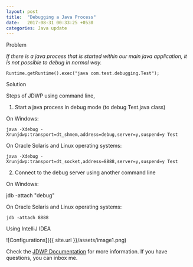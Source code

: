 ```yaml
---
layout: post
title:  "Debugging a Java Process"
date:   2017-08-31 00:33:25 +0530
categories: Java update
---
```

Problem

*If there is a java process that is started within our main java application, it is not possible to
debug in normal way.*


	Runtime.getRuntime().exec("java com.test.debugging.Test");


Solution

Steps of JDWP using command line,
1. Start a java process in debug mode (to debug Test.java class)

On Windows:

	java -Xdebug -Xrunjdwp:transport=dt_shmem,address=debug,server=y,suspend=y Test

On Oracle Solaris and Linux operating systems:

	java -Xdebug -Xrunjdwp:transport=dt_socket,address=8888,server=y,suspend=y Test


2. Connect to the debug server using another command line

On Windows:

jdb -attach "debug"

On Oracle Solaris and Linux operating systems:

	jdb -attach 8888

Using IntelliJ IDEA

![Configurations]({{ site.url }}/assets/image1.png)

Check the [JDWP Documentation][jdwp-docs] for more information. If you have questions, you can inbox me.

[jdwp-docs]: https://docs.oracle.com/javase/8/docs/technotes/guides/troubleshoot/introclientissues005.html
